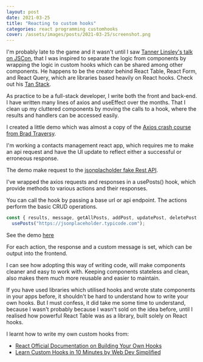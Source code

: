 ```yaml
---
layout: post
date: 2021-03-25
title: "Reacting to custom hooks"
categories: react programming customhooks
cover: /assets/images/posts/2021-03-25/screenshot.png
---
```


I'm probably late to the game and it wasn't until I saw [Tanner Linsley's talk on JSCon](https://www.youtube.com/watch?v=J-g9ZJha8FE&t=1251s), that I was inspired to separate the logic from components by wrapping the logic in custom hooks which can be shared among other components. He happens to be the creator behind React Table, React Form, and React Query, which are libraries based heavily on React hooks. Check out his [Tan Stack](https://tanstack.com/).

As practice to be a full-stack developer, I write both the front and back-end. I have written many lines of axios and useEffect over the months. That I clean up my cluttered components by moving the calls to a hook, where the results and handlers can be accessed easily.

I created a little demo which was almost a copy of the [Axios crash course from Brad Traversy](https://www.youtube.com/watch?v=6LyagkoRWYA).

I'm working a contacts management react app, which requires me to make an api request and have the UI update to reflect either a successful or erroneous response.

The demo make request to the [jsonplacholder fake Rest API](https://jsonplaceholder.typicode.com/).

I've wrapped the axios requests and responses in a usePosts() hook, which provide methods to various actions and their responses.

You can call the hook by passing a base url or api endpoint. The actions perform the basic CRUD operations.

```javascript
const { results, message, getAllPosts, addPost, updatePost, deletePost } =
  usePosts("https://jsonplaceholder.typicode.com");
```

See the demo [here](https://project-hooks.herokuapp.com)

For each action, the response and a custom message is set, which can be output into the frontend.

I can see how adopting this way of writing code, will make components cleaner and easy to work with. Keeping components stateless and clean, also makes them much more reusable and easier to maintain.

If you have used libraries which utilised hooks and wrote state components in your apps before, it shouldn't be hard to understand how to write your own hooks. But I must confess, it did take me some time to understand, because I wasn't probably because I wasn't sold on the idea before, until I realised how powerful React Table was as a library, built solely on React hooks.

I learnt how to write my own custom hooks from:

- [React Official Documentation on Building Your Own Hooks](https://reactjs.org/docs/hooks-custom.html)
- [Learn Custom Hooks in 10 Minutes by Web Dev Simplified](https://www.youtube.com/watch?v=6ThXsUwLWvc&t=339s)
